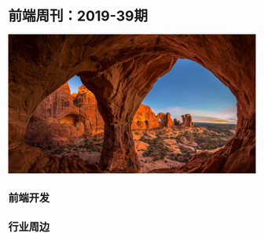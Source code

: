 # 前端周刊：2019-39期

[![](/img/bing/20191011.png?imageMogr2/thumbnail/960x)](https://cn.bing.com/search?q=拱门国家公园)

## 前端开发

## 行业周边

